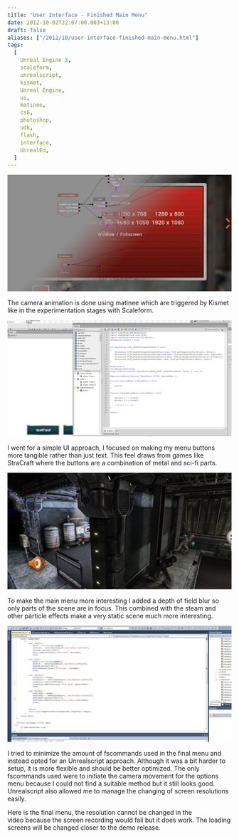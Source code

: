 ```yaml
---
title: "User Interface - Finished Main Menu"
date: 2012-10-02T22:07:00.003+13:00
draft: false
aliases: ["/2012/10/user-interface-finished-main-menu.html"]
tags:
  [
    Unreal Engine 3,
    scaleform,
    unrealscript,
    kismet,
    Unreal Engine,
    ui,
    matinee,
    cs6,
    photoshop,
    udk,
    flash,
    interface,
    UnrealEd,
  ]
---
```


![](1.jpg)

The camera animation is done using matinee which are triggered by Kismet like in the experimentation stages with Scaleform.

![](2.jpg)

I went for a simple UI approach, I focused on making my menu buttons more tangible rather than just text. This feel draws from games like StraCraft where the buttons are a combination of metal and sci-fi parts.

![](3.jpg)

To make the main menu more interesting I added a depth of field blur so only parts of the scene are in focus. This combined with the steam and other particle effects make a very static scene much more interesting.

![](4.jpg)

I tried to minimize the amount of fscommands used in the final menu and instead opted for an Unrealscript approach. Although it was a bit harder to setup, it is more flexible and should be better optimized. The only fscommands used were to initiate the camera movement for the options menu because I could not find a suitable method but it still looks good. Unrealscript also allowed me to manage the changing of screen resolutions easily.

Here is the final menu, the resolution cannot be changed in the video because the screen recording would fail but it does work. The loading screens will be changed closer to the demo release.
